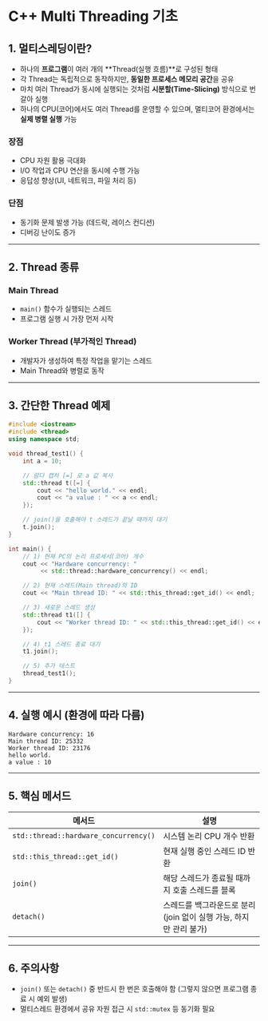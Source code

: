 # C++ Multi Threading 기초

## 1. 멀티스레딩이란?

- 하나의 **프로그램**이 여러 개의 **Thread(실행 흐름)**로 구성된 형태
- 각 Thread는 독립적으로 동작하지만, **동일한 프로세스 메모리 공간**을 공유
- 마치 여러 Thread가 동시에 실행되는 것처럼 **시분할(Time-Slicing)** 방식으로 번갈아 실행
- 하나의 CPU(코어)에서도 여러 Thread를 운영할 수 있으며, 멀티코어 환경에서는 **실제 병렬 실행** 가능

### 장점
- CPU 자원 활용 극대화
- I/O 작업과 CPU 연산을 동시에 수행 가능
- 응답성 향상(UI, 네트워크, 파일 처리 등)

### 단점
- 동기화 문제 발생 가능 (데드락, 레이스 컨디션)
- 디버깅 난이도 증가

---

## 2. Thread 종류

### Main Thread
- `main()` 함수가 실행되는 스레드
- 프로그램 실행 시 가장 먼저 시작

### Worker Thread (부가적인 Thread)
- 개발자가 생성하여 특정 작업을 맡기는 스레드
- Main Thread와 병렬로 동작

---

## 3. 간단한 Thread 예제

```cpp
#include <iostream>
#include <thread>
using namespace std;

void thread_test1() {
    int a = 10;

    // 람다 캡처 [=] 로 a 값 복사
    std::thread t([=] {
        cout << "hello world." << endl;
        cout << "a value : " << a << endl;
    });

    // join()을 호출해야 t 스레드가 끝날 때까지 대기
    t.join();
}

int main() {
    // 1) 현재 PC의 논리 프로세서(코어) 개수
    cout << "Hardware concurrency: " 
         << std::thread::hardware_concurrency() << endl;

    // 2) 현재 스레드(Main thread)의 ID
    cout << "Main thread ID: " << std::this_thread::get_id() << endl;

    // 3) 새로운 스레드 생성
    std::thread t1([] {
        cout << "Worker thread ID: " << std::this_thread::get_id() << endl;
    });

    // 4) t1 스레드 종료 대기
    t1.join();

    // 5) 추가 테스트
    thread_test1();
}
```

---

## 4. 실행 예시 (환경에 따라 다름)

```
Hardware concurrency: 16
Main thread ID: 25332
Worker thread ID: 23176
hello world.
a value : 10
```

---

## 5. 핵심 메서드

| 메서드 | 설명 |
|--------|------|
| `std::thread::hardware_concurrency()` | 시스템 논리 CPU 개수 반환 |
| `std::this_thread::get_id()` | 현재 실행 중인 스레드 ID 반환 |
| `join()` | 해당 스레드가 종료될 때까지 호출 스레드를 블록 |
| `detach()` | 스레드를 백그라운드로 분리 (join 없이 실행 가능, 하지만 관리 불가) |

---

## 6. 주의사항
- `join()` 또는 `detach()` 중 반드시 한 번은 호출해야 함 (그렇지 않으면 프로그램 종료 시 예외 발생)
- 멀티스레드 환경에서 공유 자원 접근 시 `std::mutex` 등 동기화 필요

